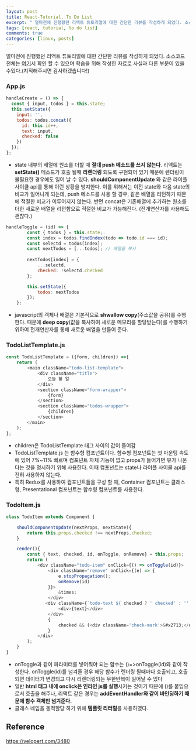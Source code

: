 ```yaml
---
layout: post
title: React-Tutorial, To Do List
excerpt: " 얼마전에 진행했던 리액트 튜토리얼에 대한 간단한 리뷰를 작성하게 되었다. 소스코드 전체는 [여기](https://github.com/koogk7/React_ToDoList)서 확인 할 수 있으며"
tags: [react, tutorial, to do list]
comments: true
categories: [linux, posts]
---
```


얼마전에 진행했던 리액트 튜토리얼에 대한 간단한 리뷰를 작성하게 되었다. 소스코드 전체는 [여기](https://github.com/koogk7/React_ToDoList)서 확인 할 수 있으며 학습을 위해 작성한 자료로 사실과 다른 부분이 있을 수있다.(지적해주시면 감사하겠습니다!)



### App.js

```javascript
handleCreate = () => {
  const { input, todos } = this.state;
  this.setState({
    input: '',
    todos: todos.concat({ 
      id: this.id++,
      text: input,
      checked: false
    })
  });
};

```

+ state 내부의 배열에 원소를 더할 때 **절대 push 메소드를 쓰지 않는다**. 리액트는 **setState()** 메소드가 호출 될때 **리렌더링** 되도록 구현되어 있기 때문에 렌더링이 불필요한 경우에도 일어 날 수 있다.  **shouldComponentUpdate** 와 같은 라이플 사이클 api를 통해 이런 상황을 방지한다. 이를 위해서는 이전 state와 다음 state의 비교가 일어나게 되는데, push 메소드를 사용 할 경우, 같은 배열을 리턴하기 때문에 적절한 비교가 이루어지지 않는다. 반면 concat은 기존배열에 추가하는 원소를 더한 새로운 배열을 리턴함으로 적절한 비교가 가능해진다. (전개연산자를 사용해도 괜찮다.)

  

```javascript
handleToggle = (id) => {
        const { todos } = this.state;.
        const index = todos.findIndex(todo => todo.id === id);
        const selectd = todos[index]; 
        const nextTodos = [...todos]; // 배열을 복사
  
        nextTodos[index] = {
            ...selectd,
            checked: !selectd.checked
        };

        this.setState({
            todos: nextTodos
        });
    };
```

+ javascript의 객체나 배열은 기본적으로 **shwallow copy**(주소값을 공유)를 수행한다. 때문에 **deep copy**(값을 복사하여 새로운 메모리를 할당받는다)를 수행하기 위하여 전개연산자를 통해 새로운 배열을 만들어 준다.



### TodoListTemplate.js

```javascript
const TodoListTemplate = ({form, children}) =>{
    return (
        <main className="todo-list-template">
            <div className="title">
                오늘 할 일
            </div>
            <section className="form-wrapper">
                {form}
            </section>
            <section className="todos-wrapper">
                {children}
            </section>
        </main>
    );
};
```

+ children은 TodoListTemplate  태그 사이의 값이 들어감
+ TodoListTemplate.js 는 함수형 컴포넌트이다. 함수형 컴포넌트는 첫 마운팅 속도에 있어 7%~11% 빠르며 컴포넌트 자체 기능이 없고 props가 들어가면 뷰가 나온다는 것을 명시하기 위해 사용한다. 이때 컴포넌트는 state나 라이플 사이클 api를 전혀 사용하지 않는다. 
+ 특히 Redux를 사용하여 컴포넌트들을 구성 할 때, Container 컴포넌트는 클래스형, Presentational 컴포넌트는 함수형 컴포넌트를 사용한다.



### TodoItem.js

```javascript
class TodoItem extends Component {

    shouldComponentUpdate(nextProps, nextState){
        return this.props.checked !== nextProps.checked;
    }

    render(){
        const { text, checked, id, onToggle, onRemove} = this.props;
        return (
            <div className="todo-item" onClick={() => onToggle(id)}>
                <div className="remove" onClick={(e) => {
                    e.stopPropagation();
                    onRemove(id)
                }}>
                    &times;
                </div>
               <div className={`todo-text ${ checked ? ' checked' : '' }`}>
                    <div>{text}</div>
                </div>
                {
                    checked && (<div className='check-mark'>&#x2713;</div> )
                }
            </div>
        );
    }
}
```

+ onToggle과 같이 파라미터를 넣어줘야 되는 함수는 ()=>onToggle(id)와 같이 작성한다. onToggle(id)를 넘겨줄 경우 해당 함수가 렌더링 될때마다 호출되고, 호출되면 데이터가 변경되고 다시 리렌더링되는 무한반복이 일어날 수 있다
+ 일반 **html 태그 내에 onclick은 인라인 js를 실행**시키는 것이기 때문에 ()를 붙임으로서 호출을 해주나, 리액트 같은 경우는 **addEventHandler와 같이 바인딩하기 때문에 함수 객체만 넘겨준다.**
+ 클래스 네임을 동적할당 하기 위해 **템플릿 리터럴**를 사용하였다.



## Reference
https://velopert.com/3480
